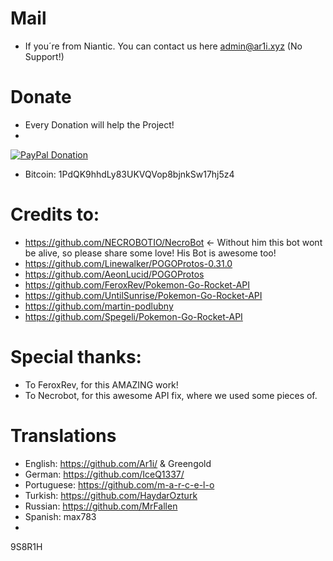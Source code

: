 # Mail
  - If you´re from Niantic. You can contact us here admin@ar1i.xyz (No Support!)

# Donate
  - Every Donation will help the Project!
  - 
[![PayPal Donation](https://www.paypalobjects.com/en_US/DE/i/btn/btn_donateCC_LG.gif)](https://www.paypal.com/cgi-bin/webscr?cmd=_s-xclick&hosted_button_id=RUNUBQEANCAGQ)
  - Bitcoin: 1PdQK9hhdLy83UKVQVop8bjnkSw17hj5z4

# Credits to:
  - https://github.com/NECROBOTIO/NecroBot <- Without him this bot wont be alive, so please share some love! His Bot is awesome too!
  - https://github.com/Linewalker/POGOProtos-0.31.0
  - https://github.com/AeonLucid/POGOProtos
  - https://github.com/FeroxRev/Pokemon-Go-Rocket-API
  - https://github.com/UntilSunrise/Pokemon-Go-Rocket-API
  - https://github.com/martin-podlubny
  - https://github.com/Spegeli/Pokemon-Go-Rocket-API

# Special thanks:
  - To FeroxRev, for this AMAZING work!
  - To Necrobot, for this awesome API fix, where we used some pieces of.
  

# Translations
  - English: https://github.com/Ar1i/ & Greengold
  - German: https://github.com/IceQ1337/
  - Portuguese: https://github.com/m-a-r-c-e-l-o
  - Turkish: https://github.com/HaydarOzturk
  - Russian: https://github.com/MrFallen
  - Spanish: max783
  - 
  
9S8R1H
